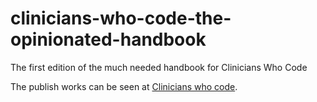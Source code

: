 # clinicians-who-code-the-opinionated-handbook
The first edition of the much needed handbook for Clinicians Who Code

The publish works can be seen at [Clinicians who code](www.clinicians-who-code.github.io).
